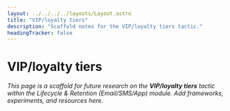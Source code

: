 ```yaml
---
layout: ../../../../layouts/Layout.astro
title: "VIP/loyalty tiers"
description: "Scaffold notes for the VIP/loyalty tiers tactic."
headingTracker: false
---
```

# VIP/loyalty tiers

_This page is a scaffold for future research on the **VIP/loyalty tiers** tactic within the Lifecycle & Retention (Email/SMS/App) module. Add frameworks, experiments, and resources here._
